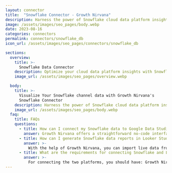 ```yaml
---
layout: connector
title:  "Snowflake Connector - Growth Nirvana"
description: Harness the power of Snowflake cloud data platform insights integrated into Looker Studio for strategic data management decisions.
image: /assets/images/seo_pages/body.webp
date: 2023-08-16
categories: connectors
permalink: connectors/snowflake_db
icon_url: /assets/images/seo_pages/connectors/snowflake_db

sections:
  overview:
    title: >-
      Snowflake Data Connector
    description: Optimize your cloud data platform insights with Snowflake integration. Seamlessly merge data platform data from Snowflake with Looker Studio's analytical capabilities, unlocking insights that drive data management strategies, data warehousing, and operational excellence.
    image_url: /assets/images/seo_pages/overview.webp

  body:
    title: >-
      Visualize Your Snowflake channel data with Growth Nirvana's
      Snowflake Connector
    description: Harness the power of Snowflake cloud data platform insights integrated into Looker Studio for strategic data management decisions.
    image_url: /assets/images/seo_pages/body.webp
  faq:
    title: FAQs
    questions:
      - title: How can I connect my Snowflake data to Google Data Studio/Looker Studio?
        answer: Growth Nirvana offers a straightforward no-code interface to connect to Snowflake data sources.
      - title: How can I generate Snowflake data reports in Looker Studio?
        answer: >-
          With the help of Growth Nirvana, you can import live data from Snowflake into Looker Studio. These data can be viewed in charts, tables, and dashboards to generate branded reports that can be shared instantly.
      - title: What are the requirements for connecting Snowflake and Looker Studio?
        answer: >-
          For connecting the two platforms, you should have: Growth Nirvana Account and Snowflake Ads Account
---
```

